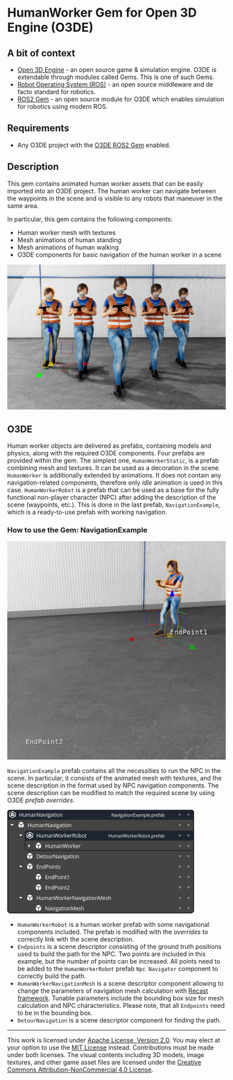 # HumanWorker Gem for Open 3D Engine (O3DE)

## A bit of context

* [Open 3D Engine](https:://o3de.org) - an open source game & simulation engine. O3DE is extendable through modules
called Gems. This is one of such Gems.
* [Robot Operating System (ROS)](https://docs.ros.org/en/rolling/index.html) - an open source middleware and de facto
standard for robotics.
* [ROS2 Gem](https://github.com/o3de/o3de-extras/tree/development/Gems/ROS2) - an open source module for O3DE which
enables simulation for robotics using modern ROS.

## Requirements
- Any O3DE project with the [O3DE ROS2 Gem](https://github.com/o3de/o3de-extras/tree/development/Gems/ROS2) enabled.

## Description
This gem contains animated human worker assets that can be easily imported into an O3DE project. The human worker can navigate between the waypoints in the scene and is visible to any robots that maneuver in the same area.

In particular, this gem contains the following components:
- Human worker mesh with textures
- Mesh animations of human standing
- Mesh animations of human walking
- O3DE components for basic navigation of the human worker in a scene

![](docs/images/gem.png)

## O3DE
Human worker objects are delivered as prefabs, containing models and physics, along with the required O3DE components. Four prefabs are provided within the gem. The simplest one, `HumanWorkerStatic`, is a prefab combining mesh and textures. It can be used as a decoration in the scene. `HumanWorker` is additionally extended by animations. It does not contain any navigation-related components, therefore only _idle_ animation is used in this case. `HumanWorkerRobot` is a prefab that can be used as a base for the fully functional non-player character (NPC) after adding the description of the scene (waypoints, etc.). This is done in the last prefab, `NavigationExample`, which is a ready-to-use prefab with working navigation.

### How to use the Gem: NavigationExample
![](docs/images/navigation_example.png)

`NavigationExample` prefab contains all the necessities to run the NPC in the scene. In particular, it consists of the animated mesh with textures, and the scene description in the format used by NPC navigation components. The scene description can be modified to match the required scene by using O3DE _prefab overrides_.

![](docs/images/navigation_example_prefab.png)

- `HumanWorkerRobot` is a human worker prefab with some navigational components included. The prefab is modified with the _overrides_ to correctly link with the scene description.
- `Endpoints` is a scene descriptor consisting of the ground truth positions used to build the path for the NPC. Two points are included in this example, but the number of points can be increased. All points need to be added to the `HumanWorkerRobot` prefab `Npc Navigator` component to correctly build the path.
- `HumanWorkerNavigationMesh` is a scene descriptor component allowing to change the parameters of navigation mesh calculation with [Recast framework](https://recastnav.com). Tunable parameters include the bounding box size for mesh calculation and NPC characteristics. Please note, that all `Endpoints` need to be in the bounding box.
- `DetourNavigation` is a scene descriptor component for finding the path.
---

This work is licensed under [Apache License, Version 2.0][apache]. You may elect at your option to use the [MIT License][mit] instead. Contributions must be made under both licenses.
The visual contents including 3D models, image textures, and other game asset files are licensed under the [Creative Commons Attribution-NonCommercial 4.0 License][cc-by-nc-sa].

[apache]: https://opensource.org/licenses/Apache-2.0
[mit]: https://opensource.org/licenses/MIT
[cc-by-nc-sa]: http://creativecommons.org/licenses/by-nc-sa/4.0/